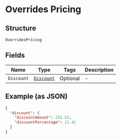 
# Overrides Pricing

## Structure

`OverridesPricing`

## Fields

| Name | Type | Tags | Description |
|  --- | --- | --- | --- |
| `Discount` | [`Discount`](../../doc/models/discount.md) | Optional | - |

## Example (as JSON)

```json
{
  "discount": {
    "discountAmount": 252.52,
    "discountPercentage": 13.42
  }
}
```

